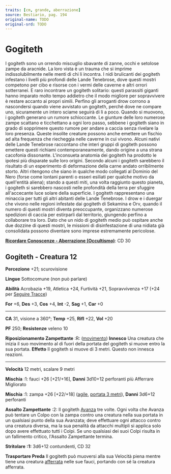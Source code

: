 ```yaml
---
traits: [cm, grande, aberrazione]
source: Bestiario, pag. 194
original-name: TODO
original-srd: TODO
---
```


# Gogiteth

I gogiteth sono un orrendo miscuglio sbavante di zanne, occhi e setolose zampe
da aracnide. La loro vista è un trauma che si imprime indissolubilmente nelle
menti di chi li incontra. I nidi brulicanti dei gogiteth infestano i livelli più
profondi delle Lande Tenebrose, dove questi mostri competono per cibo e risorse
con i vermi delle caverne e altri orrori sotterranei. E raro incontrare un
gogiteth solitario: questi parassiti giganti hanno imparato molto tempo addietro
che il modo migliore per sopravvivere è restare accanto ai propri simili.
Perfino gli arroganti drow corrono a nascondersi quando viene avvistato un
gogiteth, perché dove ne compare uno, sicuramente un intero sciame seguirà di lì
a poco. Quando si muovono, i gogiteth generano un rumore schioccante. Le
giunture delle loro numerose zampe scattano e ticchettano a ogni loro passo,
sebbene i gogiteth siano in grado di sopprimere questo rumore per andare a
caccia senza rivelare la loro presenza. Queste insolite creature possono anche
emettere un fischio ad alta frequenza che riecheggia nelle caverne in cui
vivono. Alcuni nativi delle Lande Tenebrose raccontano che interi gruppi di
gogiteth possono emettere questi richiami contemporaneamente, dando origine a
una strana cacofonia dissonante. L'inconsueta anatomia dei gogiteth ha prodotto
le ipotesi più disparate sulle loro origini. Secondo alcuni i gogiteth sarebbero
il risultato di un esperimento di deformazione della carne andato orribilmente
storto. Altri ritengono che siano in qualche modo collegati al Dominio del Nero
(forse come lontani parenti o esseri esiliati per qualche motivo da quell'entità
aliena); stando a questi miti, una volta raggiunto questo pianeta, i gogiteth si
sarebbero nascosti nelle profondità della terra per sfuggire all'accecante luce
solare della superficie. I gogiteth rappresentano una minaccia per tutti gli
altri abitanti delle Lande Tenebrose. I drow e i duergar che vivono nelle
regioni infestate dai gogiteth di Sekamina e Orv, quando il numero di questi
mostri diventa preoccupante, organizzano numerose spedizioni di caccia per
estirparli dal territorio, giungendo perfino a collaborare tra loro. Dato che un
nido di gogiteth medio può ospitare anche due dozzine di questi mostri, le
missioni di disinfestazione di una nidiata già consolidata possono diventare
sono imprese estremamente pericolose.

**[Ricordare Conoscenze - Aberrazione (Occultismo)](/azioni/abilita/ricordare-conoscenze)**:
CD 30

## Gogiteth - Creatura 12

**Percezione** +21; scurovisione

**Lingue** Sottocomune (non può parlare)

**Abilità** Acrobazia +19, Atletica +24, Furtività +21, Sopravvivenza +17 (+24
per [Seguire Tracce](/azioni/seguire-tracce))

**For** +6, **Des** +3, **Cos** +4, **Int** -2, **Sag** +1, **Car** +0

---

**CA** 31, visione a 360°; **Temp** +25, **Rifl** +22, **Vol** +20

**PF** 250; **Resistenze** veleno 10

**Riposizionamento Zampettante** :R: ([movimento](/tratti/movimento))
**Innesco** Una creatura che inizia il suo movimento al di fuori della portata
del gogiteth si muove entro la sua portata. **Effetto** Il gogiteth si muove di
3 metri. Questo non innesca reazioni.

---

**Velocità** 12 metri, scalare 9 metri

**Mischia** :1: fauci +26 \[+21/+16], **Danni** 3d10+12 perforanti più Afferrare
Migliorato

**Mischia** :1: zampa +26 \[+22/+18] ([agile](/tratti/agile),
[portata 3 metri](/tratti/portata)), **Danni** 3d6+12 perforanti

**Assalto Zampettante** :2: Il gogiteth [Avanza](/azioni/avanzare) tre volte.
Ogni volta che Avanza può tentare un Colpo con la zampa contro una creatura
nella sua portata in un qualsiasi punto della sua Avanzata; deve effettuare ogni
attacco contro una creatura diversa, ma la sua penalità da attacchi multipli si
applica solo dopo avere effettuato tutti i Colpi. Se uno qualsiasi dei suoi
Colpi risulta in un fallimento critico, l'Assalto Zampettante termina.

**Stritolare** **:1:** 3d6+12 contundenti, CD 32

**Trasportare Preda** Il gogiteth può muoversi alla sua Velocità piena mentre
tiene una creatura [afferrata](/condizioni/afferrato) nelle sue fauci, portando
con sé la creatura afferrata.
